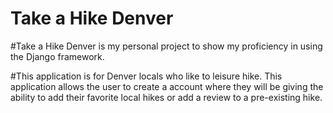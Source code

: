 # Take a Hike Denver

#Take a Hike Denver is my personal project to show my proficiency in using the Django framework. 

#This application is for Denver locals who like to leisure hike. This application allows the user to create a account where they will be giving the ability to add their favorite local hikes or add a review to a pre-existing hike. 
